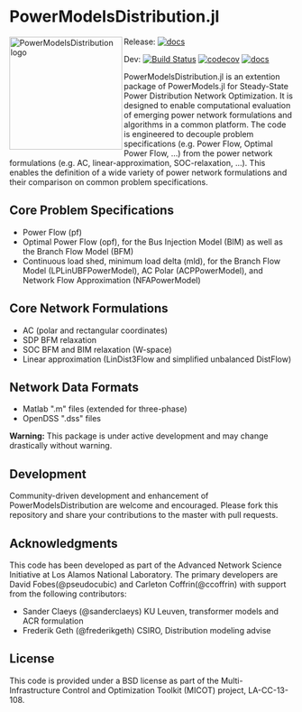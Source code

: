 # PowerModelsDistribution.jl

<img src="https://lanl-ansi.github.io/PowerModelsDistribution.jl/dev/assets/logo.svg" align="left" width="200" alt="PowerModelsDistribution logo">

Release:
[![docs](https://img.shields.io/badge/docs-stable-blue.svg)](https://lanl-ansi.github.io/PowerModelsDistribution.jl/stable/)

Dev:
[![Build Status](https://travis-ci.org/lanl-ansi/PowerModelsDistribution.jl.svg?branch=master)](https://travis-ci.org/lanl-ansi/PowerModelsDistribution.jl)
[![codecov](https://codecov.io/gh/lanl-ansi/PowerModelsDistribution.jl/branch/master/graph/badge.svg)](https://codecov.io/gh/lanl-ansi/PowerModelsDistribution.jl)
[![docs](https://img.shields.io/badge/docs-latest-blue.svg)](https://lanl-ansi.github.io/PowerModelsDistribution.jl/latest/)

PowerModelsDistribution.jl is an extention package of PowerModels.jl for Steady-State Power Distribution Network Optimization.  It is designed to enable computational evaluation of emerging power network formulations and algorithms in a common platform.  The code is engineered to decouple problem specifications (e.g. Power Flow, Optimal Power Flow, ...) from the power network formulations (e.g. AC, linear-approximation, SOC-relaxation, ...).
This enables the definition of a wide variety of power network formulations and their comparison on common problem specifications.

## Core Problem Specifications

- Power Flow (pf)
- Optimal Power Flow (opf), for the Bus Injection Model (BIM) as well as the Branch Flow Model (BFM)
- Continuous load shed, minimum load delta (mld), for the Branch Flow Model (LPLinUBFPowerModel), AC Polar (ACPPowerModel), and Network Flow Approximation (NFAPowerModel)

## Core Network Formulations

- AC (polar and rectangular coordinates)
- SDP BFM relaxation
- SOC BFM and BIM relaxation (W-space)
- Linear approximation (LinDist3Flow and simplified unbalanced DistFlow)

## Network Data Formats

- Matlab ".m" files (extended for three-phase)
- OpenDSS ".dss" files

**Warning:** This package is under active development and may change drastically without warning.

## Development

Community-driven development and enhancement of PowerModelsDistribution are welcome and encouraged. Please fork this repository and share your contributions to the master with pull requests.

## Acknowledgments

This code has been developed as part of the Advanced Network Science Initiative at Los Alamos National Laboratory.  The primary developers are David Fobes(@pseudocubic) and Carleton Coffrin(@ccoffrin) with support from the following contributors:

- Sander Claeys (@sanderclaeys) KU Leuven, transformer models and ACR formulation
- Frederik Geth (@frederikgeth) CSIRO, Distribution modeling advise

## License

This code is provided under a BSD license as part of the Multi-Infrastructure Control and Optimization Toolkit (MICOT) project, LA-CC-13-108.
